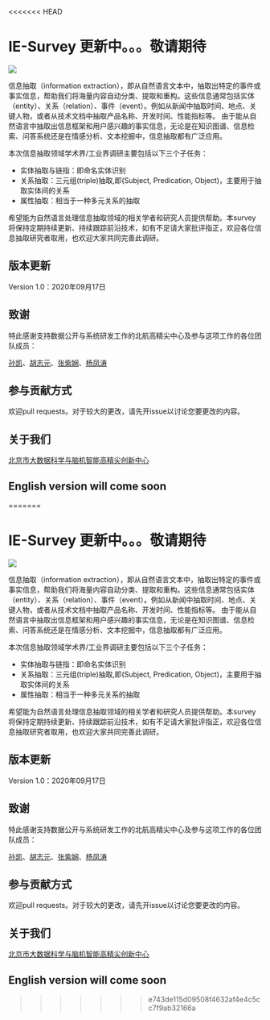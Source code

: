 <<<<<<< HEAD
# IE-Survey 更新中。。。敬请期待

![](https://img.shields.io/github/last-commit/BDBC-KG-NLP/IE-Survey?color=blue)

信息抽取（information extraction），即从自然语言文本中，抽取出特定的事件或事实信息，帮助我们将海量内容自动分类、提取和重构。这些信息通常包括实体（entity）、关系（relation）、事件（event）。例如从新闻中抽取时间、地点、关键人物，或者从技术文档中抽取产品名称、开发时间、性能指标等。
由于能从自然语言中抽取出信息框架和用户感兴趣的事实信息，无论是在知识图谱、信息检索、问答系统还是在情感分析、文本挖掘中，信息抽取都有广泛应用。

本次信息抽取领域学术界/工业界调研主要包括以下三个子任务：

- 实体抽取与链指：即命名实体识别
- 关系抽取：三元组(triple)抽取,即(Subject, Predication, Object)，主要用于抽取实体间的关系
- 属性抽取：相当于一种多元关系的抽取



希望能为自然语言处理信息抽取领域的相关学者和研究人员提供帮助。本survey将保持定期持续更新、持续跟踪前沿技术，如有不足请大家批评指正，欢迎各位信息抽取研究者取用，也欢迎大家共同完善此调研。

## 版本更新
Version 1.0：2020年09月17日

## 致谢
特此感谢支持数据公开与系统研发工作的北航高精尖中心及参与这项工作的各位团队成员：

[孙凯](https://github.com/sunkaikai)、[胡志元](https://github.com/zhiyuanhubj)、[张紫娴](https://github.com/zzx1997zzx)、[杨凤涛](https://github.com/Johnathan-Y)

## 参与贡献方式
欢迎pull requests。对于较大的更改，请先开issue以讨论您要更改的内容。

## 关于我们
[北京市大数据科学与脑机智能高精尖创新中心](http://bdbc.buaa.edu.cn/?lang=zh)

## English version will come soon
=======
# IE-Survey 更新中。。。敬请期待

![](https://img.shields.io/github/last-commit/BDBC-KG-NLP/IE-Survey?color=blue)

信息抽取（information extraction），即从自然语言文本中，抽取出特定的事件或事实信息，帮助我们将海量内容自动分类、提取和重构。这些信息通常包括实体（entity）、关系（relation）、事件（event）。例如从新闻中抽取时间、地点、关键人物，或者从技术文档中抽取产品名称、开发时间、性能指标等。
由于能从自然语言中抽取出信息框架和用户感兴趣的事实信息，无论是在知识图谱、信息检索、问答系统还是在情感分析、文本挖掘中，信息抽取都有广泛应用。

本次信息抽取领域学术界/工业界调研主要包括以下三个子任务：

- 实体抽取与链指：即命名实体识别
- 关系抽取：三元组(triple)抽取,即(Subject, Predication, Object)，主要用于抽取实体间的关系
- 属性抽取：相当于一种多元关系的抽取



希望能为自然语言处理信息抽取领域的相关学者和研究人员提供帮助。本survey将保持定期持续更新、持续跟踪前沿技术，如有不足请大家批评指正，欢迎各位信息抽取研究者取用，也欢迎大家共同完善此调研。

## 版本更新
Version 1.0：2020年09月17日

## 致谢
特此感谢支持数据公开与系统研发工作的北航高精尖中心及参与这项工作的各位团队成员：

[孙凯](https://github.com/sunkaikai)、[胡志元](https://github.com/zhiyuanhubj)、[张紫娴](https://github.com/zzx1997zzx)、[杨凤涛](https://github.com/Johnathan-Y)

## 参与贡献方式
欢迎pull requests。对于较大的更改，请先开issue以讨论您要更改的内容。

## 关于我们
[北京市大数据科学与脑机智能高精尖创新中心](http://bdbc.buaa.edu.cn/?lang=zh)

## English version will come soon
>>>>>>> e743de115d09508f4632af4e4c5cc7f9ab32166a
